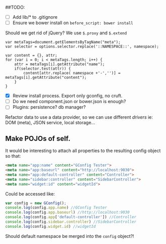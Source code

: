 ##TODO:
- [ ] Add lib/* to .gitignore
- [ ] Ensure we bower install on `before_script: bower install`

Should we get rid of jQuery?
We use `$.proxy` and `$.extend`

```
var metaTags=document.getElementsByTagName("meta");
var selector = options.selector.replace('::NAMESPACE::', namespace);

var content = {}, attr;
for (var i = 0; i < metaTags.length; i++) {
    attr = metaTags[i].getAttribute("name");
    if(selector.test(attr)) {
        content[attr.replace( namespace +'-','')] = metaTags[i].getAttribute("content");
    }
}
```

- [x] Review install process. Export only gconfig, no cruft.
- [ ] Do we need component.json or bower.json is enough?
- [ ] Plugins: persistence? db manager? 

Refactor data to use a data provider, so we can use different _drivers_ ie: DOM (meta), JSON service, local storage...

## Make POJOs of self.
It would be interesting to attach all properties to the resulting config object so that:

```html
<meta name="app:name" content="GConfig Tester">
<meta name="app:baseurl" content="http://localhost:9030">
<meta name="app:default-controller" content="Controller">
<meta name="sidebar:controller" content="SidebarController">
<meta name="widget:id" content="widgetId">
```
Could be accessed like:

```javascript
var config = new GConfig();
console.log(config.app.name) //GConfig Tester
console.log(config.app.baseurl) //http://localhost:9030
console.log(config.app['default-controller']) //Controller
console.log(config.sidebar.controller) //SidebarController
console.log(config.widget.id) //widgetId
```

Should default namespace be merged into the `config` object?!